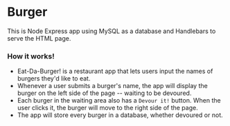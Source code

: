 # Burger
This is Node Express app using MySQL as a database and Handlebars to serve the HTML page.

### How it works!  
* Eat-Da-Burger! is a restaurant app that lets users input the names of burgers they'd like to eat.  
* Whenever a user submits a burger's name, the app will display the burger on the left side of the page -- waiting to be devoured.  
* Each burger in the waiting area also has a `Devour it!` button. When the user clicks it, the burger will move to the right side of the page.  
* The app will store every burger in a database, whether devoured or not.
